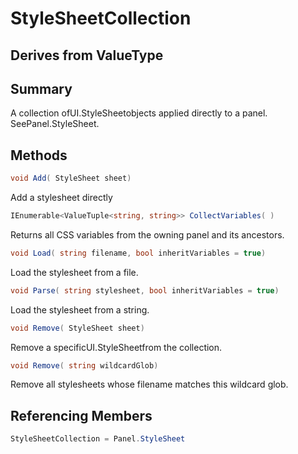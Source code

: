 # StyleSheetCollection

## Derives from ValueType

## Summary

A collection ofUI.StyleSheetobjects applied directly to a panel.
SeePanel.StyleSheet.
## Methods

```c#
void Add( StyleSheet sheet) 
```
Add a stylesheet directly
```c#
IEnumerable<ValueTuple<string, string>> CollectVariables( ) 
```
Returns all CSS variables from the owning panel and its ancestors.
```c#
void Load( string filename, bool inheritVariables = true) 
```
Load the stylesheet from a file.
```c#
void Parse( string stylesheet, bool inheritVariables = true) 
```
Load the stylesheet from a string.
```c#
void Remove( StyleSheet sheet) 
```
Remove a specificUI.StyleSheetfrom the collection.
```c#
void Remove( string wildcardGlob) 
```
Remove all stylesheets whose filename matches this wildcard glob.
## Referencing Members

```c#
StyleSheetCollection = Panel.StyleSheet
```
